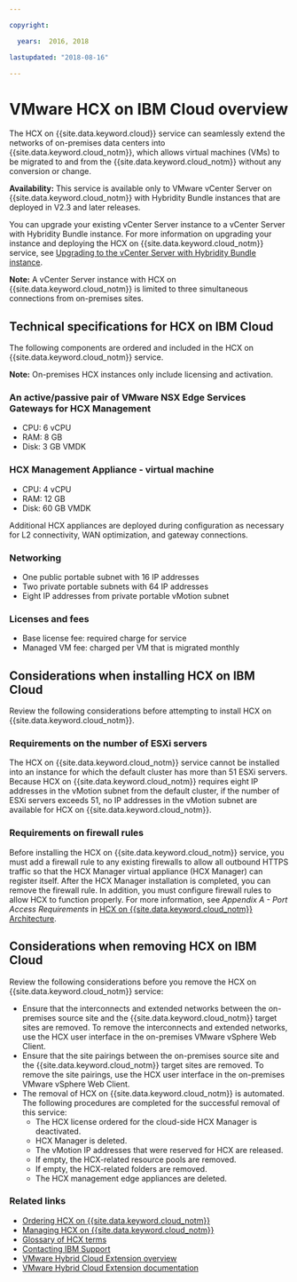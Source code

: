 ```yaml
---

copyright:

  years:  2016, 2018

lastupdated: "2018-08-16"

---
```


# VMware HCX on IBM Cloud overview

The HCX on {{site.data.keyword.cloud}} service can seamlessly extend the networks of on-premises data centers into {{site.data.keyword.cloud_notm}}, which allows virtual machines (VMs) to be migrated to and from the {{site.data.keyword.cloud_notm}} without any conversion or change.

**Availability:** This service is available only to VMware vCenter Server on {{site.data.keyword.cloud_notm}} with Hybridity Bundle instances that are deployed in V2.3 and later releases.

You can upgrade your existing vCenter Server instance to a vCenter Server with Hybridity Bundle instance. For more information on upgrading your instance and deploying the HCX on {{site.data.keyword.cloud_notm}} service, see [Upgrading to the vCenter Server with Hybridity Bundle instance](../vcenter/vc_applyingupdates.html#applying-updates-to-vcenter-server-instances.html#upgrading-to-the-vcenter-server-with-hybridity-bundle-instance).

**Note:** A vCenter Server instance with HCX on {{site.data.keyword.cloud_notm}} is limited to three simultaneous connections from on-premises sites.

## Technical specifications for HCX on IBM Cloud

The following components are ordered and included in the HCX on {{site.data.keyword.cloud_notm}} service.

**Note:** On-premises HCX instances only include licensing and activation.

### An active/passive pair of VMware NSX Edge Services Gateways for HCX Management

* CPU: 6 vCPU
* RAM: 8 GB
* Disk: 3 GB VMDK

### HCX Management Appliance - virtual machine

* CPU: 4 vCPU
* RAM: 12 GB
* Disk: 60 GB VMDK

Additional HCX appliances are deployed during configuration as necessary for L2 connectivity, WAN optimization, and gateway connections.

### Networking

* One public portable subnet with 16 IP addresses
* Two private portable subnets with 64 IP addresses
* Eight IP addresses from private portable vMotion subnet

### Licenses and fees

* Base license fee: required charge for service
* Managed VM fee: charged per VM that is migrated monthly

## Considerations when installing HCX on IBM Cloud

Review the following considerations before attempting to install HCX on {{site.data.keyword.cloud_notm}}.

### Requirements on the number of ESXi servers

The HCX on {{site.data.keyword.cloud_notm}} service cannot be installed into an instance for which the default cluster has more than 51 ESXi servers. Because HCX on {{site.data.keyword.cloud_notm}} requires eight IP addresses in the vMotion subnet from the default cluster, if the number of ESXi servers exceeds 51, no IP addresses in the vMotion subnet are available for HCX on {{site.data.keyword.cloud_notm}}.

### Requirements on firewall rules

Before installing the HCX on {{site.data.keyword.cloud_notm}} service, you must add a firewall rule to any existing firewalls to allow all outbound HTTPS traffic so that the HCX Manager virtual appliance (HCX Manager) can register itself. After the HCX Manager installation is completed, you can remove the firewall rule. In addition, you must configure firewall rules to allow HCX to function properly. For more information, see *Appendix A - Port Access Requirements* in [HCX on {{site.data.keyword.cloud_notm}} Architecture](https://www.ibm.com/cloud/garage/files/HCX_Architecture_Design.pdf).

## Considerations when removing HCX on IBM Cloud

Review the following considerations before you remove the HCX on {{site.data.keyword.cloud_notm}} service:
* Ensure that the interconnects and extended networks between the on-premises source site and the {{site.data.keyword.cloud_notm}} target sites are removed. To remove the interconnects and extended networks, use the HCX user interface in the on-premises VMware vSphere Web Client.
* Ensure that the site pairings between the on-premises source site and the {{site.data.keyword.cloud_notm}} target sites are removed. To remove the site pairings, use the HCX user interface in the on-premises VMware vSphere Web Client.
* The removal of HCX on {{site.data.keyword.cloud_notm}} is automated. The following procedures are completed for the successful removal of this service:
   * The HCX license ordered for the cloud-side HCX Manager is deactivated.
   * HCX Manager is deleted.
   * The vMotion IP addresses that were reserved for HCX are released.
   * If empty, the HCX-related resource pools are removed.
   * If empty, the HCX-related folders are removed.
   * The HCX management edge appliances are deleted.

### Related links

* [Ordering HCX on {{site.data.keyword.cloud_notm}}](hcx_ordering.html)
* [Managing HCX on {{site.data.keyword.cloud_notm}}](managinghcx.html)
* [Glossary of HCX terms](hcx_glossary.html)
* [Contacting IBM Support](../vmonic/trbl_support.html)
* [VMware Hybrid Cloud Extension overview](https://cloud.vmware.com/vmware-hcx)
* [VMware Hybrid Cloud Extension documentation](https://hcx.vmware.com/#vm-documentation)
